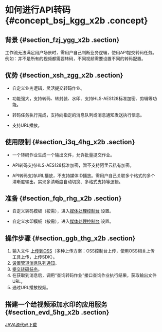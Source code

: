 # 如何进行API转码 {#concept_bsj_kgg_x2b .concept}

## 背景 {#section_fzj_ygg_x2b .section}

工作流无法满足用户场景时，需用户自己判断业务逻辑，使用API提交转码任务。例如：并不是所有的视频都需要转码，不同视频需要设置不同的转码配置。

## 优势 {#section_xsh_zgg_x2b .section}

-   自定义业务逻辑，灵活提交转码作业。

-   功能强大，支持转码、转封装、水印、支持HLS-AES128标准加密、剪辑等功能。

-   转码任务执行完成，支持向指定的消息队列或消息通知发送执行信息。

-   支持URL播放。


## 使用限制 {#section_i3q_4hg_x2b .section}

-   一个转码作业生成一个输出文件，允许批量提交作业。

-   API转码支持HLS-AES128标准加密，暂不支持阿里云私有加密。

-   API转码支持URL播放，不支持媒体ID播放。需用户自己关联多个格式的多个清晰度输出，实现多清晰度自动切换、多格式支持等逻辑。


## 准备 {#section_fqb_rhg_x2b .section}

-   自定义转码模板（按需），进入[媒体处理控制台](https://mts.console.aliyun.com/?spm=a2c4g.11186623.2.4.6f9251fbBWEbgK#/vod/settings/transcode) 设置。

-   自定义水印模板（按需），进入[媒体处理控制台](https://mts.console.aliyun.com/?spm=a2c4g.11186623.2.5.6f9251fbBWEbgK#/vod/settings/transcode) 设置。


## 操作步骤 {#section_ggb_thg_x2b .section}

1.  输入文件 [上传到OSS](intl.zh-CN/最佳实践/如何上传视频.md#)（多种上传方案：OSS控制台上传，使用OSS相关上传工具上传，上传SDK）。
2.  [设置管道消息队列通知](../../../../intl.zh-CN/用户指南/转码消息通知.md#)。
3.  [提交转码任务](../../../../intl.zh-CN/用户指南/提交转码作业.md#)。
4.  在获取到消息后，调用“查询转码作业”接口查询作业执行结果，获取输出文件URL。
5.  通过URL播放视频。

## 搭建一个给视频添加水印的应用服务 {#section_evd_5hg_x2b .section}

[JAVA源代码下载](http://docs-aliyun.cn-hangzhou.oss.aliyun-inc.com/assets/attach/59368/cn_zh/1505138223690/mts-demo-java.tgz?spm=a2c4g.11186623.2.10.6f9251fbBWEbgK&file=mts-demo-java.tgz)

